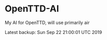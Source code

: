 # OpenTTD-AI
My AI for OpenTTD, will use primarily air

Latest backup: Sun Sep 22 21:00:01 UTC 2019
